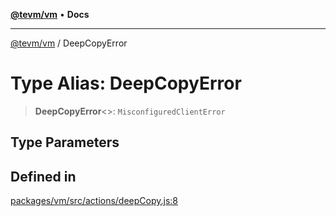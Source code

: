 [**@tevm/vm**](../README.md) • **Docs**

***

[@tevm/vm](../globals.md) / DeepCopyError

# Type Alias: DeepCopyError

> **DeepCopyError**\<\>: `MisconfiguredClientError`

## Type Parameters

## Defined in

[packages/vm/src/actions/deepCopy.js:8](https://github.com/evmts/tevm-monorepo/blob/main/packages/vm/src/actions/deepCopy.js#L8)
